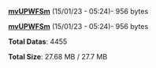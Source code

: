 [**mvUPWFSm**](/data/mvUPWFSm.txt) (15/01/23 - 05:24)- 956 bytes

[**mvUPWFSm**](/data/mvUPWFSm.txt) (15/01/23 - 05:24)- 956 bytes

**Total Datas**: 4455

**Total Size**: 27.68 MB / 27.7 MB